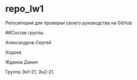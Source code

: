 # repo_lw1
Репозиторий для проверки своего руководства на GitHub

##Состав группы

Александров Сергей

Ходоев

Жданов Данил

Группа Эн1-21, Эн2-21.
